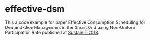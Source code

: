 effective-dsm
=============

This a code example for paper 
Effective Consumption Scheduling for Demand-Side Management in the Smart Grid using Non-Uniform Participation Rate
published at [SustainIT 2013](http://www.dicgim.unipa.it/networks/sustainit2013/).

